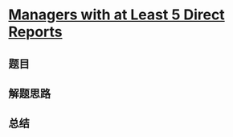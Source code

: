 # [Managers with at Least 5 Direct Reports](https://leetcode.com/problems/managers-with-at-least-5-direct-reports/)
## 题目


## 解题思路


## 总结


